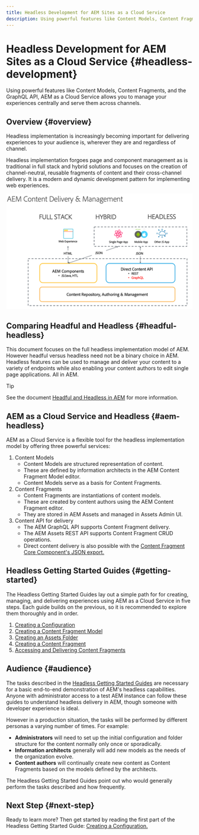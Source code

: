 ```yaml
---
title: Headless Development for AEM Sites as a Cloud Service
description: Using powerful features like Content Models, Content Fragments, and the GraphQL API, AEM as a Cloud Service allows you to manage your experiences centrally and serve them across channels.
---
```


# Headless Development for AEM Sites as a Cloud Service {#headless-development}

Using powerful features like Content Models, Content Fragments, and the GraphQL API, AEM as a Cloud Service allows you to manage your experiences centrally and serve them across channels.

## Overview {#overview}

Headless implementation is increasingly becoming important for delivering experiences to your audience is, wherever they are and regardless of channel.

Headless implementation forgoes page and component management as is traditional in full stack and hybrid solutions and focuses on the creation of channel-neutral, reusable fragments of content and their cross-channel delivery. It is a modern and dynamic development pattern for implementing web experiences.

![AEM Implementation Models](assets/aem-implementation-models.png)

## Comparing Headful and Headless {#headful-headless}

This document focuses on the full headless implementation model of AEM. However headful versus headless need not be a binary choice in AEM. Headless features can be used to manage and deliver your content to a variety of endpoints while also enabling your content authors to edit single page applications. All in AEM.

>[!TIP]
>
>See the document [Headful and Headless in AEM](/help/implementing/developing/headful-headless.md) for more information.

## AEM as a Cloud Service and Headless {#aem-headless}

AEM as a Cloud Service is a flexible tool for the headless implementation model by offering three powerful services:

1. Content Models
   * Content Models are structured representation of content.
   * These are defined by information architects in the AEM Content Fragment Model editor.
   * Content Models serve as a basis for Content Fragments.
1. Content Fragments
   * Content Fragments are instantiations of content models.
   * These are created by content authors using the AEM Content Fragment editor.
   * They are stored in AEM Assets and managed in Assets Admin UI.
1. Content API for delivery
   * The AEM GraphQL API supports Content Fragment delivery.
   * The AEM Assets REST API supports Content Fragment CRUD operations.
   * Direct content delivery is also possible with the [Content Fragment Core Component's JSON export.](https://docs.adobe.com/content/help/en/experience-manager-core-components/using/components/content-fragment-component.html)

## Headless Getting Started Guides {#getting-started}  

The Headless Getting Started Guides lay out a simple path for for creating, managing, and delivering experiences using AEM as a Cloud Service in five steps. Each guide builds on the previous, so it is recommended to explore them thoroughly and in order.

1. [Creating a Configuration](getting-started/create-configuration.md)
1. [Creating a Content Fragment Model](getting-started/create-content-model.md)
1. [Creating an Assets Folder](getting-started/create-assets-folder.md)
1. [Creating a Content Fragment](getting-started/create-content-fragment.md)
1. [Accessing and Delivering Content Fragments](getting-started/create-api-request.md)

## Audience {#audience}

The tasks described in the [Headless Getting Started Guides](#getting-started) are necessary for a basic end-to-end demonstration of AEM's headless capabilities. Anyone with administrator access to a test AEM instance can follow these guides to understand headless delivery in AEM, though someone with developer experience is ideal.

However in a production situation, the tasks will be performed by different personas a varying number of times. For example:

* **Administrators** will need to set up the initial configuration and folder structure for the content normally only once or sporadically.
* **Information architects** generally will add new models as the needs of the organization evolve.
* **Content authors** will continually create new content as Content Fragments based on the models defined by the architects.

The Headless Getting Started Guides point out who would generally perform the tasks described and how frequently.

## Next Step {#next-step}

Ready to learn more? Then get started by reading the first part of the Headless Getting Started Guide: [Creating a Configuration.](getting-started/create-configuration.md)
